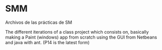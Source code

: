 # SMM
Archivos de las prácticas de SM


The different iterations of a class project which consists on, basically making a Paint (windows) app from scratch using the GUI from Netbeans and java with ant. (P14 is the latest form)

